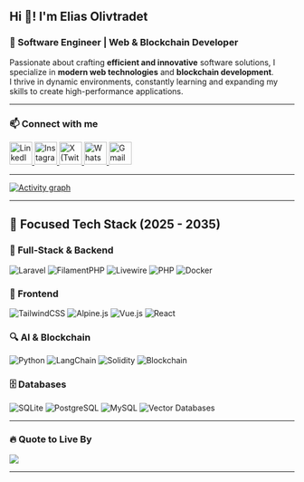 ## Hi 👋! I'm Elias Olivtradet  

### 🚀 Software Engineer | Web & Blockchain Developer  

Passionate about crafting **efficient and innovative** software solutions, I specialize in **modern web technologies** and **blockchain development**.  
I thrive in dynamic environments, constantly learning and expanding my skills to create high-performance applications.

---

### 📫 Connect with me  
<div align="left">
  <a href="https://www.linkedin.com/in/de-oliveira-elias/" target="_blank">
    <img src="https://img.shields.io/static/v1?message=LinkedIn&logo=linkedin&label=&color=0077B5&logoColor=white&labelColor=&style=for-the-badge" height="40" alt="LinkedIn" />
  </a>
  <a href="https://www.instagram.com/elias_olivtradet/" target="_blank">
    <img src="https://img.shields.io/static/v1?message=Instagram&logo=instagram&label=&color=E4405F&logoColor=white&labelColor=&style=for-the-badge" height="40" alt="Instagram" />
  </a>
  <a href="https://x.com/EOlivtradet" target="_blank">
    <img src="https://img.shields.io/static/v1?message=X&logo=twitter&label=&color=1DA1F2&logoColor=white&labelColor=&style=for-the-badge" height="40" alt="X (Twitter)" />
  </a>
  <a href="https://wa.me/34644115548" target="_blank">
    <img src="https://img.shields.io/static/v1?message=WhatsApp&logo=whatsapp&label=&color=25D366&logoColor=white&labelColor=&style=for-the-badge" height="40" alt="WhatsApp" />
  </a>
  <a href="mailto:deoliveira.elias.eus@gmail.com" target="_blank">
    <img src="https://img.shields.io/static/v1?message=Gmail&logo=gmail&label=&color=D14836&logoColor=white&labelColor=&style=for-the-badge" height="40" alt="Gmail" />
  </a>
</div>


---

<a href="https://github.com/ashutosh00710/github-readme-activity-graph">
    <img src="https://github-readme-activity-graph.vercel.app/graph?username=edeoliv&theme=xcode&hide_border=true" alt="Activity graph">
</a>

---

## 🌟 Focused Tech Stack (2025 - 2035)

### **🔹 Full-Stack & Backend**
![Laravel](https://img.shields.io/badge/laravel-%23FF2D20.svg?style=plastic&logo=laravel&logoColor=white)
![FilamentPHP](https://img.shields.io/badge/FilamentPHP-%23FF2D20.svg?style=plastic&logo=laravel&logoColor=white)
![Livewire](https://img.shields.io/badge/livewire-%23FF2D20.svg?style=plastic&logo=laravel&logoColor=white)
![PHP](https://img.shields.io/badge/php-%23777BB4.svg?style=plastic&logo=php&logoColor=white)
![Docker](https://img.shields.io/badge/docker-%230db7ed.svg?style=plastic&logo=docker&logoColor=white)

### **🎨 Frontend**
![TailwindCSS](https://img.shields.io/badge/tailwindcss-%2338B2AC.svg?style=plastic&logo=tailwind-css&logoColor=white)
![Alpine.js](https://img.shields.io/badge/alpinejs-white.svg?style=plastic&logo=alpinedotjs&logoColor=%238BC0D0)
![Vue.js](https://img.shields.io/badge/vue.js-%2335495e.svg?style=plastic&logo=vuedotjs&logoColor=%234FC08D)
![React](https://img.shields.io/badge/react-%2320232a.svg?style=plastic&logo=react&logoColor=%2361DAFB)

### **🔍 AI & Blockchain**
![Python](https://img.shields.io/badge/python-3670A0?style=plastic&logo=python&logoColor=ffdd54)
![LangChain](https://img.shields.io/badge/LangChain-%2300599C.svg?style=plastic&logo=python&logoColor=white)
![Solidity](https://img.shields.io/badge/Solidity-%23363636.svg?style=plastic&logo=solidity&logoColor=white)
![Blockchain](https://img.shields.io/badge/Blockchain-121D33?style=plastic&logo=blockchain&logoColor=white)

### **🗄️ Databases**
![SQLite](https://img.shields.io/badge/sqlite-%2307405e.svg?style=plastic&logo=sqlite&logoColor=white)
![PostgreSQL](https://img.shields.io/badge/postgres-%23316192.svg?style=plastic&logo=postgresql&logoColor=white)
![MySQL](https://img.shields.io/badge/mysql-4479A1.svg?style=plastic&logo=mysql&logoColor=white)
![Vector Databases](https://img.shields.io/badge/Vector%20DB-%2300599C.svg?style=plastic&logo=postgresql&logoColor=white)

---

### 🔥 Quote to Live By  
![](https://quotes-github-readme.vercel.app/api?type=horizontal&theme=dark)

---
